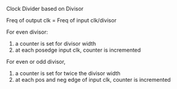 Clock Divider
based on Divisor

Freq of output clk = Freq of input clk/divisor


For even divisor:
1. a counter is set for divisor width 
2. at each posedge input clk, counter is incremented


For even or odd divisor, 
1. a counter is set for twice the divisor width
2. at each pos and neg edge of input clk, counter is incremented
